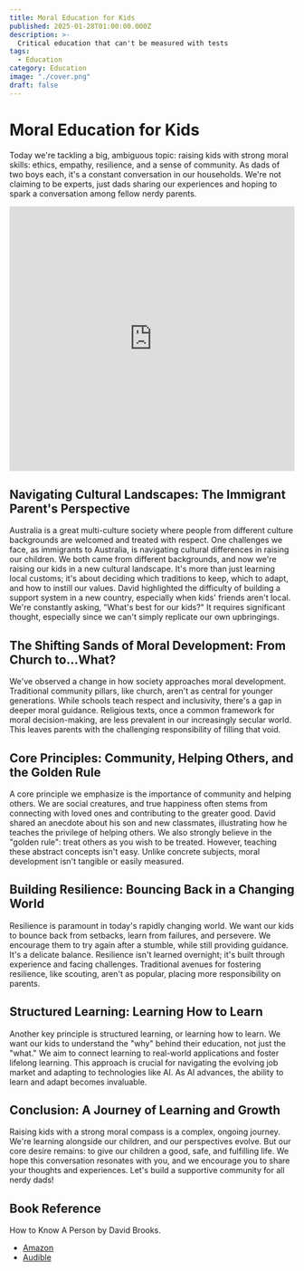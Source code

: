 ```yaml
---
title: Moral Education for Kids
published: 2025-01-28T01:00:00.000Z
description: >-
  Critical education that can't be measured with tests
tags:
  - Education
category: Education
image: "./cover.png"
draft: false
---
```


# Moral Education for Kids

Today we're tackling a big, ambiguous topic: raising kids with strong moral skills: ethics, empathy, resilience, and a sense of community. As dads of two boys each, it's a constant conversation in our households. We're not claiming to be experts, just dads sharing our experiences and hoping to spark a conversation among fellow nerdy parents.

<iframe width="100%" height="468" src="https://www.youtube.com/embed/700cVfJu5Cc" title="Moral Education for Kids - skills that can&#39;t be measured with tests" frameborder="0" allow="accelerometer; autoplay; clipboard-write; encrypted-media; gyroscope; picture-in-picture; web-share" referrerpolicy="strict-origin-when-cross-origin" allowfullscreen></iframe>

## Navigating Cultural Landscapes: The Immigrant Parent's Perspective

Australia is a great multi-culture society where people from different culture backgrounds are welcomed and treated with respect. One challenges we face, as immigrants to Australia, is navigating cultural differences in raising our children.  We both came from different backgrounds, and now we're raising our kids in a new cultural landscape. It's more than just learning local customs; it's about deciding which traditions to keep, which to adapt, and how to instill our values. David highlighted the difficulty of building a support system in a new country, especially when kids' friends aren't local.  We're constantly asking, "What's best for our kids?" It requires significant thought, especially since we can't simply replicate our own upbringings.

## The Shifting Sands of Moral Development: From Church to...What?

We've observed a change in how society approaches moral development.  Traditional community pillars, like church, aren't as central for younger generations. While schools teach respect and inclusivity, there's a gap in deeper moral guidance. Religious texts, once a common framework for moral decision-making, are less prevalent in our increasingly secular world. This leaves parents with the challenging responsibility of filling that void.

## Core Principles: Community, Helping Others, and the Golden Rule

A core principle we emphasize is the importance of community and helping others.  We are social creatures, and true happiness often stems from connecting with loved ones and contributing to the greater good.  David shared an anecdote about his son and new classmates, illustrating how he teaches the privilege of helping others.  We also strongly believe in the "golden rule": treat others as you wish to be treated.  However, teaching these abstract concepts isn't easy. Unlike concrete subjects, moral development isn't tangible or easily measured.

## Building Resilience: Bouncing Back in a Changing World

Resilience is paramount in today's rapidly changing world. We want our kids to bounce back from setbacks, learn from failures, and persevere. We encourage them to try again after a stumble, while still providing guidance.  It's a delicate balance. Resilience isn't learned overnight; it's built through experience and facing challenges. Traditional avenues for fostering resilience, like scouting, aren't as popular, placing more responsibility on parents.

## Structured Learning: Learning How to Learn

Another key principle is structured learning, or learning how to learn.  We want our kids to understand the "why" behind their education, not just the "what."  We aim to connect learning to real-world applications and foster lifelong learning. This approach is crucial for navigating the evolving job market and adapting to technologies like AI. As AI advances, the ability to learn and adapt becomes invaluable.

## Conclusion: A Journey of Learning and Growth

Raising kids with a strong moral compass is a complex, ongoing journey. We're learning alongside our children, and our perspectives evolve. But our core desire remains: to give our children a good, safe, and fulfilling life. We hope this conversation resonates with you, and we encourage you to share your thoughts and experiences. Let's build a supportive community for all nerdy dads!

## Book Reference
How to Know A Person by David Brooks.
- [Amazon](https://www.amazon.com.au/How-Know-Person-Seeing-Others/dp/059323006X/ref=asc_df_059323006X/) 
- [Audible](https://www.audible.com.au/pd/How-to-Know-a-Person-Audiobook/B0CFYNTX8N)